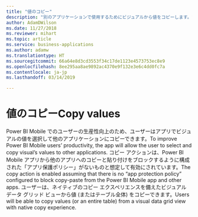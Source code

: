 ```yaml
---
title: "値のコピー"
description: "別のアプリケーションで使用するためにビジュアルから値をコピーします。"
author: AdamDWilson
ms.date: 11/27/2018
ms.reviewer: mihart
ms.topic: article
ms.service: business-applications
ms.author: adamw
ms.translationtype: HT
ms.sourcegitcommit: 66a64e8d3cd3553f34c17de1123e4573753ec8e9
ms.openlocfilehash: 8ee295aa8ae9892ac4370e9f132e3e6c4dd0fc7a
ms.contentlocale: ja-jp
ms.lasthandoff: 03/14/2019

---
```

# <a name="copy-values"></a><span data-ttu-id="d5f02-103">値のコピー</span><span class="sxs-lookup"><span data-stu-id="d5f02-103">Copy values</span></span>




<span data-ttu-id="d5f02-104">Power BI Mobile でのユーザーの生産性向上のため、ユーザーはアプリでビジュアルの値を選択して他のアプリケーションにコピーできます。</span><span class="sxs-lookup"><span data-stu-id="d5f02-104">To improve Power BI Mobile users’ productivity, the app will allow the user to select and copy visual’s values to other applications.</span></span> <span data-ttu-id="d5f02-105">コピー アクションは、Power BI Mobile アプリから他のアプリへのコピーと貼り付けをブロックするように構成された「アプリ保護ポリシー」がないものと想定して有効にされています。</span><span class="sxs-lookup"><span data-stu-id="d5f02-105">The copy action is enabled assuming that there is no “app protection policy” configured to block copy-paste from the Power BI Mobile app and other apps.</span></span> <span data-ttu-id="d5f02-106">ユーザーは、ネイティブのコピー エクスペリエンスを備えたビジュアル データ グリッド ビューから値 (またはテーブル全体) をコピーできます。</span><span class="sxs-lookup"><span data-stu-id="d5f02-106">Users will be able to copy values (or an entire table) from a visual data grid view with native copy experience.</span></span>

